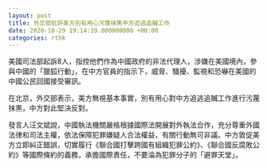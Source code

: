 ```yaml
---
layout: post
title: 外交部批評美方別有用心污蔑抹黑中方追逃追贓工作
date: 2020-10-29 19:14:19.000000000 +08:00
categories: rthk
---
```


美國司法部起訴8人，指控他們作為中國政府的非法代理人，涉嫌在美國境內，參與中國的「獵狐行動」，在中方官員的指示下，威脅、騷擾、監視和恐嚇在美國的中國公民回國接受審訊。

在北京，外交部表示，美方無視基本事實，別有用心對中方追逃追贓工作進行污蔑抹黑，中方對此堅決反對。

發言人汪文斌說，中國執法機關嚴格根據國際法開展對外執法合作，充分尊重外國法律和司法主權，依法保障犯罪嫌疑人合法權益，有關行動無可非議。中方敦促美方立即糾正錯誤，切實履行《聯合國打擊跨國有組織犯罪公約》、《聯合國反腐敗公約》等國際條約的義務，承擔國際責任，不要淪為犯罪分子的「避罪天堂」。

